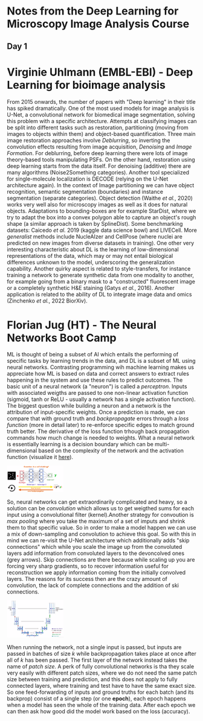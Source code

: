 # Notes from the Deep Learning for Microscopy Image Analysis Course
## Day 1
# Virginie Uhlmann (EMBL-EBI) - Deep Learning for bioimage analysis
From 2015 onwards, the number of papers with "Deep learning" in their title has spiked dramatically. One of the most used models for image analysis is U-Net, a convolutional network for biomedical image segmentation, solving this problem with a specific architecture. 
Attempts at classifying images can be split into different tasks such as restoration, partitioning (moving from images to objects within them) and object-based quantification. 
Three main image restoration approaches involve _Deblurring_, so inverting the convolution effects resulting from image acquisition, _Denoising_ and _Image Formation_.
For deblurring, before deep learning there were lots of image theory-based tools manipulating PSFs. On the other hand, restoration using deep learning starts from the data itself. For denoising (additive) there are many algorithms (Noise2Something categories). Another tool specialized for single-molecule localization is DECODE (relying on the U-Net architecture again).
In the context of Image partitioning we can have object recognition, semantic segmentation (boundaries) and instance segmentation (separate categories). Object detection (Waithe _et al._, 2020) works very well also for microscopy images as well as it does for natural objects. Adaptations to bounding-boxes are for example StarDist, where we try to adapt the box into a convex polygon able to capture an object's rough shape (a similar approach is taken by SplineDist). 
Some benchmarking datasets: Caicedo _et al._ 2019 (kaggle data science bowl) and LIVECell. More _generalist_ methods include NucleAIzer and CellPose (where nuclei are predicted on new images from diverse datasets in training).
One other very interesting characteristic about DL is the learning of low-dimensional representations of the data, which may or may not entail biological differences unknown to the model, underscoring the generalization capability.
Another quirky aspect is related to style-transfers, for instance training a network to generate synthetic data from one modality to another, for example going from a binary mask to a "constructed" fluorescent image or a completely synthetic H&E staining (Gatys _et al._, 2016).
Another application is related to the ability of DL to integrate image data and omics (Zinchenko _et al._, 2022 BiorXiv).

# Florian Jug (HT) - The Neural Networks Boot Camp
ML is thought of being a subset of AI which entails the performing of specific tasks by learning trends in the data, and DL is a subset of ML using neural networks. Contrasting programming wih machine learning makes us appreciate how ML is based on data and correct answers to extract rules happening in the system and use these rules to predict outcomes.
The basic unit of a neural network (a "neuron") is called a _perceptron_. Inputs with associated weigths are passed to one non-linear activation function (sigmoid, tanh or ReLU - usually a network has a single activation function). The biggest question while building a neuron and a network is the attribution of input-specific weights. Once a prediction is made, we can compare that with ground truth and _backpropagate_ errors through a _loss function_ (more in detail later) to re-enforce specific edges to match ground truth better. The derivative of the loss function trhough back propagation commands how much change is needed to weights.
What a neural network is essentially learning is a decision boundary which can be multi-dimensional based on the complexity of the network and the activation function (visualize it [here](https://playground.tensorflow.org)).

<img src="./pics/nnet_scheme.png" alt="drawing" width="150" class="center">

So, neural networks can get extraordinarily complicated and heavy, so a solution can be _convolution_ which allows us to get weigthed sums for each input using a convolutional filter (kernel).Another strategy for convoution is _max pooling_ where you take the maximum of a set of imputs and shrink them to that specific value. So in order to make a model happen we can use a mix of down-sampling and convolution to achieve this goal.
So with this in mind we can re-visit the U-Net architecture which additionally adds "skip connections" which while you scale the image up from the convoluted layers add information from convoluted layers to the devoncolved ones (grey arrows). Skip connections are there because while scaling up you are forcing very sharp gradients, so to recover information useful for reconstruction we apply information coming from the initially convolved layers. The reasons for its success then are the crazy amount of convolution, the lack of complete connections and the addition of ski connections.

<img src="./pics/unet_scheme.png" alt="drawing" width="150" class="center">

When running the network, not a single input is passed, but inputs are passed in batches of size _k_ while backpropagation takes place at once after all of _k_ has been passed. The first layer of the network instead takes the name of _patch size_. A perk of fully convolutional networks is tha they scale very easily with different patch sizes, where we do not need the same patch size between training and prediction, and this does not apply to fully connected layers, where training and test have to have the same exact size.
So one feed-forwarding of inputs and ground truths for each batch (and its backprop) consist of a single step (or one **epoch**), each epoch happens when a model has seen the whole of the training data. After each epoch we can then ask how good did the model work based on the loss (accuracy). 
